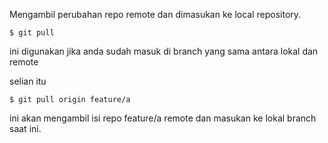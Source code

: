Mengambil perubahan repo remote dan dimasukan ke local repository.
```
$ git pull
```
ini digunakan jika anda sudah masuk di branch yang sama antara lokal dan remote

selian itu
```
$ git pull origin feature/a
```
ini akan mengambil isi repo feature/a remote dan masukan ke lokal branch saat ini.
